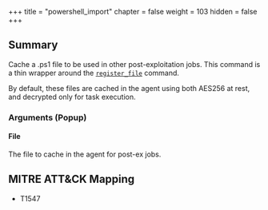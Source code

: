 +++
title = "powershell_import"
chapter = false
weight = 103
hidden = false
+++

## Summary
Cache a .ps1 file to be used in other post-exploitation jobs. This command is a thin wrapper around the [`register_file`](/agents/cuMJKFYD/commands/register_file/) command.

By default, these files are cached in the agent using both AES256 at rest, and decrypted only for task execution.

### Arguments (Popup)
#### File
The file to cache in the agent for post-ex jobs.

## MITRE ATT&CK Mapping

- T1547